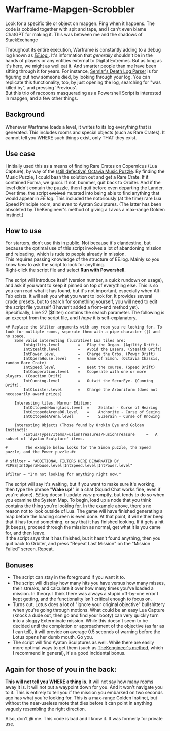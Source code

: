 # Warframe-Mapgen-Scrobbler  
Look for a specific tile or object on mapgen. Ping when it happens. The code is cobbled together with spit and tape, and I can't even blame ChatGPT for making it. This was between me and the shadows of StackExchange  
  
Throughout its entire execution, Warframe is constantly adding to a debug log known as *[EE.log.](https://warframe.fandom.com/wiki/EE.log)*. It's information that *generally* shouldn't be in the hands of players or any entities external to Digital Extremes. But as long as it's here, we might as well eat it. And smarter people than me have been sifting through it for years. For instance, [Semlar's Death Log Parser](https://semlar.com/deathlog) is for figuring out how someone died, by looking through your log. You can replicate this functionality, too, by just opening the log, searching for "was killed by", and pressing 'Previous'.  
But this trio of raccoons masquerading as a Powershell Script is interested in mapgen, and a few other things.  

## Background  
Whenever Warframe loads a level, it writes to its log everything that is generated. This includes rooms and special objects (such as Rare Crates). It cannot tell you WHERE such things exist, only THAT they exist.  

## Use case  
I initially used this as a means of finding Rare Crates on Copernicus (Lua Capture), by way of the [(still defective) Octavia Music Puzzle](https://warframe.fandom.com/wiki/Orokin_Moon#Lua_Music_Puzzle_Room_Solution(s)). By finding the Music Puzzle, I could bash the solution out and get a Rare Crate. If it contained Forma, we gucci. If not, bummer, quit back to Orbiter. And if the level didn't contain the puzzle, then I quit before even departing the Lander.  
Over time, the script ~~evolved~~ mutated into being able to find anything that would appear in *EE.log*. This included the notoriously (at the time) rare Lua Speed Principle room, and even to Ayatan Sculptures. (The latter has been obsoleted by TheKengineer's method of giving a Lavos a max-range Golden Instinct.)  

## How to use  
For starters, don't use this in public. Not because it's clandestine, but because the optimal use of this script involves a lot of abandoning mission and reloading, which is rude to people already in mission.  
This requires passing knowledge of the structure of EE.log. Mainly so you know *how* to ask the script to look for anything.  
Right-click the script file and select **Run with Powershell**.   

The script will introduce itself (version number, a quick rundown on usage), and ask if you want to keep it pinned on top of everything else. This is so you can read what it has found, but it's not important, especially when Alt-Tab exists. It will ask you what you want to look for. It provides several crude presets, but to search for something yourself, you will need to edit the script file yourself (I haven't added a front-end method yet). Specifically, Line 27 ($filter) contains the search parameter. The following is an excerpt from the script file, and I *hope* it is self-explanatory.  
  
```
<# Replace the $filter arguments with any room you're looking for. To look for multiple rooms, seperate them with a pipe character (|) and no space.
    Some valid interesting (lucrative) Lua tiles are:
        IntAgility.level		=	Play the Organ. (Agility Drift). 
        IntStealth.level		=	Avoid the Lasers. (Stealth Drift)
        IntPower.level			=	Charge the Orbs. (Power Drift)
        IntOperaHouse.level	    =	Game of Simon. (Octavia Chassis, random Rare Crate)
        IntSpeed.level			=	Beat the course. (Speed Drift)
        IntCooperation.level	=	Cooperate with one or more players. (Coaction Drift)
        IntCunning.level		=	Outwit the SecurEye. (Cunning Drift).
        IntCloister.level		=	Charge the Arboriform (does not necessarily award prizes)

    Interesting tiles, Murmur Edition:
        IntOctopedeHourglass.level  =    Zelator - Curse of Hearing
        IntOctopedeArena06.level    =    Anchorite - Curse of Seeing
        IntOctopedeArena.level      =    Suzerain - Curse of Knowing
        
    Interesting Objects (Those found by Orokin Eye and Golden Instinct):
        /Lotus/Types/Items/FusionTreasures/FusionTreasure     =   A subset of 'Ayatan Sculpture' items.         

#        The example below looks for the Simon puzzle, the Speed puzzle, and the Power puzzle.#>

# $filter = "ADDITIONAL FILTERS HERE DEMARKATED BY PIPES|IntOperaHouse.level|IntSpeed.level|IntPower.level"
```
```
$filter = "I'm not looking for anything right now."
```

The script will say it's waiting, but if you want to make sure it's working, then type the phrase "**Wake up!**" in a chat (Squad Chat works fine, even if you're alone). *EE.log* doesn't update *very* promptly, but tends to do so when you examine the System Map. To begin, load up a node that you think contains the thing you're looking for. In the example above, there's no reason not to look outside of Lua. The game will have finished generating a map before the loading screen is even done. At that point, it will either beep that it has found something, or say that it has finished looking. If it gets a hit (it beeps), proceed through the mission as normal, get what it is you came for, and then leave.  
If the script says that it has finished, but it hasn't found anything, then you quit back to Orbiter, and press "Repeat Last Mission" on the "Mission Failed" screen. Repeat.  

## Bonuses  
* The script can stay in the foreground if you want it to.  
* The script will display how many hits you have versus how many misses, their streaks, and calculate it over how many times you've loaded a mission. In theory. I think there was always a stupid off-by-one error I kept getting, and the functionality isn't critical enough to focus on.  
* Turns out, Lotus does a lot of "ignore your original objective" bullshittery when you're going through motions. What could be an easy Lua Capture (knock a dude out, then go and find your booty) can very quickly turn into a sloggy Exterminate mission. While this doesn't seem to be decided until the completion or approachment of the objective (as far as I can tell), it will provide on average 0.5 seconds of warning before the Lotus opens her dumb mouth. Go you.  
* The script will find Ayatan Sculptures as well. While there are easily more optimal ways to get them (such as [TheKengineer's method](https://www.youtube.com/watch?v=LiQWHsgTRB8), which I recommend in general), it's a good incidental bonus.  

## Again for those of you in the back:  
**This will not tell you WHERE a thing is.** It will not say how many rooms away it is. It will not put a waypoint down for you. And it won't navigate you to it. This is entirely to tell you if the mission you embarked on two seconds ago has what you're looking for. This is a max-range Golden Instinct, but without the near-useless mote that dies before it can point in anything vaguely resembling the right direction.  

Also, don't @ me. This code is bad and I know it. It was formerly for private use.  
